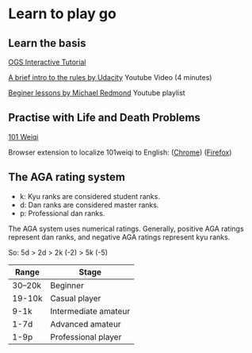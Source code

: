 # Learn to play go

## Learn the basis

[OGS Interactive Tutorial](https://online-go.com/learn-to-play-go)

[A brief intro to the rules by Udacity](https://www.youtube.com/watch?v=5PTXdR8hLlQ) Youtube Video (4 minutes)

[Beginer lessons by Michael Redmond](https://www.youtube.com/watch?v=KTWujSwL2bQ&list=PLW5_cMTm0wvamCNX7qNoUqbXxeHt9n67i) Youtube playlist


## Practise with Life and Death Problems

[101 Weiqi](https://www.101weiqi.com/)

Browser extension to localize 101weiqi to English: ([Chrome](https://chromewebstore.google.com/detail/101weiqilocalizer/emhhlhigmokehndjjmgnailciakdmoba)) ([Firefox](https://addons.mozilla.org/en-US/firefox/addon/101weiqilocalizer/))

## The AGA rating system

- k: Kyu ranks are considered student ranks.
- d: Dan ranks are considered master ranks.
- p: Professional dan ranks.

The AGA system uses numerical ratings. Generally, positive AGA ratings represent dan ranks, and negative AGA ratings represent kyu ranks.

So: 5d > 2d > 2k (-2) > 5k (-5)

| Range  | Stage               |
|--------|---------------------|
| 30–20k | Beginner            |
| 19-10k | Casual player       |
| 9-1k   | Intermediate amateur |
| 1-7d   | Advanced amateur    |
| 1-9p   | Professional player |
